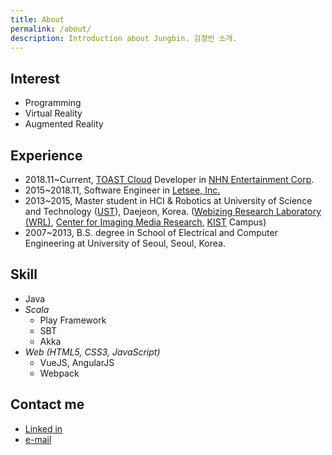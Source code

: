 ```yaml
---
title: About
permalink: /about/
description: Introduction about Jungbin. 김정빈 소개.
---
```


## Interest
- Programming
- Virtual Reality
- Augmented Reality

## Experience
- 2018.11~Current, [TOAST Cloud](https://www.toast.com/) Developer in [NHN Entertainment Corp](https://www.nhnent.com).
- 2015~2018.11, Software Engineer in [Letsee, Inc.](https://www.letsee.io/)
- 2013~2015, Master student in HCI & Robotics at University of Science and Technology ([UST](https://www.ust.ac.kr/)), Daejeon, Korea. 
([Webizing Research Laboratory (WRL)](https://www.wrl.onl/vision/), [Center for Imaging Media Research](https://www.imrc.kist.re.kr/), [KIST](https://www.kist.re.kr/kist_web/main/) Campus)
- 2007~2013, B.S. degree in School of Electrical and Computer Engineering at University of Seoul, Seoul, Korea.

## Skill
- Java
- *Scala* 
    + Play Framework
    + SBT
    + Akka
- *Web (HTML5, CSS3, JavaScript)*
    + VueJS, AngularJS
    + Webpack

## Contact me
- [Linked in](https://www.linkedin.com/in/jungbin-kim-165300a3?trk=hp-identity-name)
- [e-mail](mailto:mail@jungbin.kim?subject=Hello)